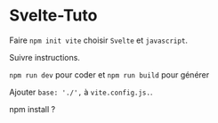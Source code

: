 # Svelte-Tuto

Faire `npm init vite` choisir `Svelte` et `javascript`.

Suivre instructions.

`npm run dev` pour coder et `npm run build` pour générer

Ajouter `base: './',` à `vite.config.js.`.


npm install ?
